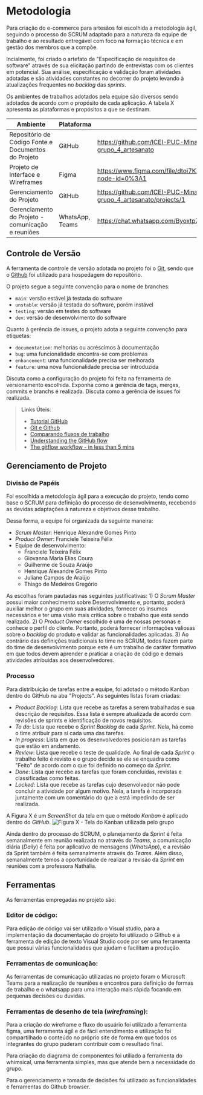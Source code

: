 # Metodologia

Para criação do e-commerce para artesãos foi escolhida a metodologia ágil, seguindo o processo do SCRUM adaptado para a natureza da equipe de trabalho e ao resultado entregável com foco na formação técnica e em gestão dos membros que a compõe.

Incialmente, foi criado o artefato de "Especificação de requisitos de software" através de sua elicitação partindo de entrevistas com os clientes em potencial. Sua análise, especificação e validação foram atividades adotadas e são atividades constantes no decorrer do projeto levando à atualizações frequentes no _backlog_ das _sprints_.

Os ambientes de trabalhos adotados pela equipe são diversos sendo adotados de acordo com o propósito de cada aplicação. A tabela X apresenta as plataformas e propósitos a que se destinam.

|Ambiente                                            |Plataforma     |Link de acesso   |
|----------------------------------------------------|---------------|--------------   |
|Repositório de Código Fonte e Documentos do Projeto |GitHub         |https://github.com/ICEI-PUC-Minas-PMV-ADS/pmv-ads-2022-1-e1-proj-web-t6-grupo_4_artesanato|
|Projeto de Interface e Wireframes                   |Figma          |https://www.figma.com/file/dtoi7KXOF72EnLxpJm6GAy/Fluxo_usu%C3%A1rio_artes%C3%A3o?node-id=0%3A1|
|Gerenciamento do Projeto                            |GitHub         |https://github.com/ICEI-PUC-Minas-PMV-ADS/pmv-ads-2022-1-e1-proj-web-t6-grupo_4_artesanato/projects/1|
|Gerenciamento do Projeto - comunicação e reuniões   |WhatsApp, Teams|https://chat.whatsapp.com/ByoxtpZPTD45nrbTaYSqxG  / encurtador.com.br/ezRU7|


## Controle de Versão

A ferramenta de controle de versão adotada no projeto foi o
[Git](https://git-scm.com/), sendo que o [Github](https://github.com)
foi utilizado para hospedagem do repositório.

O projeto segue a seguinte convenção para o nome de branches:

- `main`: versão estável já testada do software
- `unstable`: versão já testada do software, porém instável
- `testing`: versão em testes do software
- `dev`: versão de desenvolvimento do software

Quanto à gerência de issues, o projeto adota a seguinte convenção para
etiquetas:

- `documentation`: melhorias ou acréscimos à documentação
- `bug`: uma funcionalidade encontra-se com problemas
- `enhancement`: uma funcionalidade precisa ser melhorada
- `feature`: uma nova funcionalidade precisa ser introduzida

Discuta como a configuração do projeto foi feita na ferramenta de versionamento escolhida. Exponha como a gerência de tags, merges, commits e branchs é realizada. Discuta como a gerência de issues foi realizada.

> **Links Úteis**:
> - [Tutorial GitHub](https://guides.github.com/activities/hello-world/)
> - [Git e Github](https://www.youtube.com/playlist?list=PLHz_AreHm4dm7ZULPAmadvNhH6vk9oNZA)
>  - [Comparando fluxos de trabalho](https://www.atlassian.com/br/git/tutorials/comparing-workflows)
> - [Understanding the GitHub flow](https://guides.github.com/introduction/flow/)
> - [The gitflow workflow - in less than 5 mins](https://www.youtube.com/watch?v=1SXpE08hvGs)

## Gerenciamento de Projeto

### Divisão de Papéis

Foi escolhida a metodologia ágil para a execução do projeto, tendo como base o SCRUM para definição do processo de desenvolvimento, recebendo as devidas adaptações à natureza e objetivos desse trabalho.

Dessa forma, a equipe foi organizada da seguinte maneira:
* _Scrum Master_: Henrique Alexandre Gomes Pinto
* _Product Owner_: Franciele Teixeira Félix
* Equipe de desenvolvimento:
  - Franciele Teixeira Félix
  - Giovanna Maria Elias Coura
  - Guilherme de Souza Araújo
  - Henrique Alexandre Gomes Pinto
  - Juliane Campos de Araújo
  - Thiago de Medeiros Gregório

As escolhas foram pautadas nas seguintes justificativas: 1) O _Scrum Master_ possui maior conhecimento sobre Desenvolvimento e, portanto, poderá auxiliar melhor o grupo em suas atividades, fornecer os insumos necessários e ter uma visão mais crítica sobre o trabalho que está sendo realizado. 2) O _Product Owner_ escolhido é uma de nossas personas e conhece o perfil do cliente. Portanto, poderá fornecer informações valiosas sobre o _backlog_ do produto e validar as funcionalidades aplicadas. 3) Ao contrário das definições tradicionais to time no SCRUM, todos fazem parte do time de desenvolvimento porque este é um trabalho de caráter formativo em que todos devem aprender e praticar a criação de código e demais atividades atribuidas aos desenvolvedores.

### Processo

Para distribuição de tarefas entre a equipe, foi adotado o método Kanban dentro do GitHub na aba "Projects".
As seguintes listas foram criadas:
* _Product Backlog_: Lista que recebe as tarefas a serem trabalhadas e sua descrição de requisitos. Essa lista é sempre atualizada de acordo com revisões de sprints e identificação de novos requisitos.
* _To do_: Lista que recebe o _Sprint Backlog_ de cada _Sprint_. Nela, há como o time atribuir para si cada uma das tarefas.
* _In progress_: Lista em que os desenvolvedores posicionam as tarefas que estão em andamento.
* _Review_: Lista que recebe o teste de qualidade. Ao final de cada _Sprint_ o trabalho feito é revisto e o grupo decide se ele se enquadra como "Feito" de acordo com o que foi definido no começo da _Sprint_.
* _Done_: Lista que recebe as tarefas que foram concluídas, revistas e classificadas como feitas.
* _Locked_: Lista que recebe as tarefas cujo desenvolvedor não pode concluir a atividade por algum motivo. Nela, a tarefa é incorporada juntamente com um comentário do que a está impedindo de ser realizada.

A Figura X é um _ScreenShot_ da tela em que o método _Kanban_ é aplicado dentro do _GitHub_.
![Figura X - Tela do Kanban utilizada pelo grupo](https://github.com/ICEI-PUC-Minas-PMV-ADS/pmv-ads-2022-1-e1-proj-web-t6-grupo_4_artesanato/blob/3c652ec0fe743a825a281e2724244af186648699/docs/Kanban.png)

Ainda dentro do processo do SCRUM, o planejamento da _Sprint_ é feita semanalmente em reunião realizada no através do _Teams_, a comunicação diária (_Daily_) é feita por aplicativo de mensagens (_WhatsApp_), e a revisão da Sprint também é feita semanalmente através do _Teams_. Além disso, semanalmente temos a oportunidade de realizar a revisão da _Sprint_ em reuniões com a professora Nathália.

## Ferramentas 

 
 

As ferramentas empregadas no projeto são: 

 
 

### Editor de código: 

 Para edição de código vai ser utilizado o Visual studio, para a implementação da documentação do projeto foi utilizado o Github e a ferramenta de edição de texto Visual Studio code por ser uma ferramenta que possui várias funcionalidades que ajudam e facilitam a produção. 

  

### Ferramentas de comunicação:  

 As ferramentas de comunicação utilizadas no projeto foram o Microsoft Teams para a realização de reuniões e encontros para definição de formas de trabalho e o whatsapp para uma interação mais rápida focando em pequenas decisões ou duvidas.  

### Ferramentas de desenho de tela (_wireframing_):  

Para a criação do wireframe e fluxo do usuário foi utilizado a ferramenta figma, uma ferramenta ágil e de fácil entendimento e utilização foi compartilhado o conteúdo no próprio site de forma em que todos os integrantes do grupo puderam contribuir com o resultado final.  

Para criação do diagrama de componentes foi utiliado a ferramenta do whimsical, uma ferramenta simples, mas que atende bem a necessidade do grupo. 

Para o gerenciamento e tomada de decisões foi utilizado as funcionalidades e ferramentas do Github browser. 
 

